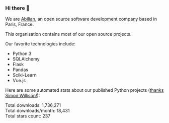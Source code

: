 ### Hi there 👋

We are [Abilian](https://abilian.com/), an open source software development company based in Paris, France.

This organisation contains most of our open source projects.

Our favorite technologies include:

- Python 3
- SQLAlchemy
- Flask
- Pandas
- Sciki-Learn
- Vue.js

Here are some automated stats about our published Python projects
([thanks Simon Willison!][sw-post]):

<!--marker-->
Total downloads: 1,736,271<br>
Total downloads/month: 18,431<br>
Total stars count: 237
<!--end-->

[sw-post]: https://simonwillison.net/2020/Jul/10/self-updating-profile-readme/